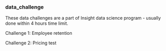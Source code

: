 ### data_challenge


These data challenges are a part of Insight data science program - usually done within 4 hours time limit.

Challenge 1: Employee retention

Challenge 2: Pricing test

